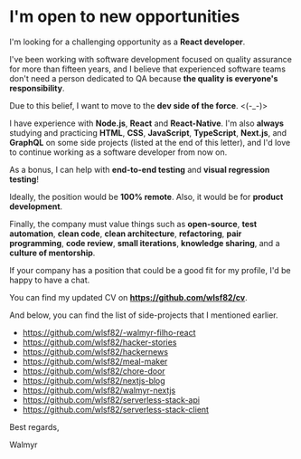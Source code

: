 # I'm open to new opportunities

I'm looking for a challenging opportunity as a **React developer**.

I've been working with software development focused on quality assurance for more than fifteen years, and I believe that experienced software teams don't need a person dedicated to QA because **the quality is everyone's responsibility**.

Due to this belief, I want to move to the **dev side of the force**. <(-_-)>

I have experience with **Node.js**, **React** and **React-Native**. I'm also **always** studying and practicing **HTML**, **CSS**, **JavaScript**, **TypeScript**, **Next.js**, and **GraphQL** on some side projects (listed at the end of this letter), and I'd love to continue working as a software developer from now on.

As a bonus, I can help with **end-to-end testing** and **visual regression testing**!

Ideally, the position would be **100% remote**.
Also, it would be for **product development**.

Finally, the company must value things such as **open-source**, **test automation**, **clean code**, **clean architecture**, **refactoring**, **pair programming**, **code review**, **small iterations**, **knowledge sharing**, and a **culture of mentorship**.

If your company has a position that could be a good fit for my profile, I'd be happy to have a chat.

You can find my updated CV on **https://github.com/wlsf82/cv**.

And below, you can find the list of side-projects that I mentioned earlier.

* https://github.com/wlsf82/-walmyr-filho-react
* https://github.com/wlsf82/hacker-stories
* https://github.com/wlsf82/hackernews
* https://github.com/wlsf82/meal-maker
* https://github.com/wlsf82/chore-door
* https://github.com/wlsf82/nextjs-blog
* https://github.com/wlsf82/walmyr-nextjs
* https://github.com/wlsf82/serverless-stack-api
* https://github.com/wlsf82/serverless-stack-client

Best regards,

Walmyr
